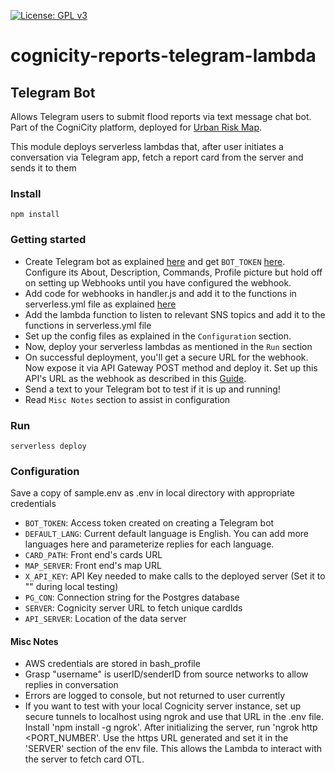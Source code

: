 [![License: GPL v3](https://img.shields.io/badge/License-GPL%20v3-blue.svg)](http://www.gnu.org/licenses/gpl-3.0)

# cognicity-reports-telegram-lambda

## Telegram Bot
Allows Telegram users to submit flood reports via text message chat bot.
Part of the CogniCity platform, deployed for [Urban Risk Map](https://riskmap.us).

This module deploys serverless lambdas that, after user initiates a conversation via Telegram app, fetch a report card from the server and sends it to them

### Install
`npm install`

### Getting started
* Create Telegram bot as explained [here](https://core.telegram.org/bots#creating-a-new-bot) and get `BOT_TOKEN` [here](https://core.telegram.org/bots#generating-an-authorization-token). Configure its About, Description, Commands, Profile picture but hold off on setting up Webhooks until you have configured the webhook.
* Add code for webhooks in handler.js and add it to the functions in serverless.yml file as explained [here](https://medium.com/zingle/creating-a-server-less-telegram-bot-with-aws-lambda-and-aws-api-gateway-36406471b2ca)
* Add the lambda function to listen to relevant SNS topics and add it to the functions in serverless.yml file
* Set up the config files as explained in the `Configuration` section.
* Now, deploy your serverless lambdas as mentioned in the `Run` section
* On successful deployment, you'll get a secure URL for the webhook. Now expose it via API Gateway POST method and deploy it. Set up this API's URL as the webhook as described in this [Guide](https://core.telegram.org/bots/api#setwebhook).
* Send a text to your Telegram bot to test if it is up and running!
* Read `Misc Notes` section to assist in configuration

### Run
`serverless deploy`

### Configuration
Save a copy of sample.env as .env in local directory with appropriate credentials

* `BOT_TOKEN`: Access token created on creating a Telegram bot
* `DEFAULT_LANG`: Current default language is English. You can add more languages here and parameterize replies for each language.
* `CARD_PATH`: Front end's cards URL
* `MAP_SERVER`: Front end's map URL
* `X_API_KEY`: API Key needed to make calls to the deployed server (Set it to "" during local testing)
* `PG_CON`: Connection string for the Postgres database
* `SERVER`: Cognicity server URL to fetch unique cardIds
* `API_SERVER`: Location of the data server

#### Misc Notes
- AWS credentials are stored in bash_profile
- Grasp "username" is userID/senderID from source networks to allow replies in conversation
- Errors are logged to console, but not returned to user currently
- If you want to test with your local Cognicity server instance, set up secure tunnels to localhost using ngrok and use that URL in the .env file. Install 'npm install -g ngrok'. After initializing the server, run 'ngrok http <PORT_NUMBER'. Use the https URL generated and set it in the 'SERVER' section of the env file. This allows the Lambda to interact with the server to fetch card OTL.
